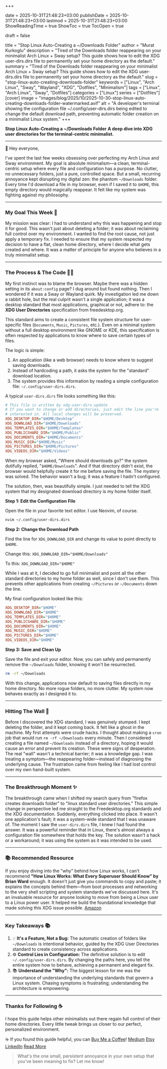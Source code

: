 +++

date = 2025-10-31T21:48:23+03:00
publishDate = 2025-10-31T21:48:23+03:00
lastmod = 2025-10-31T21:48:23+03:00
ShowReadingTime = true
ShowToc = true
TocOpen = true



draft = false 


title = "Stop Linux Auto-Creating a ~/Downloads Folder"
author = "Murat Kurkoglu"
description = "Tired of the Downloads folder reappearing on your minimalist Arch Linux + Sway setup? This guide shows how to edit the XDG user-dirs.dirs file to permanently set your home directory as the default."
summary = "Tired of the Downloads folder reappearing on your minimalist Arch Linux + Sway setup? This guide shows how to edit the XDG user-dirs.dirs file to permanently set your home directory as the default."
slug = "stop-linux-auto-creating-downloads-folder"
keywords = ["Linux", "Arch Linux", "Sway", "Wayland", "XDG", "Dotfiles", "Minimalism"]
tags = ["Linux", "Arch Linux", "Sway", "Dotfiles"]
categories = ["Linux"]
series = ["Dotfiles"]
[cover]
    image = "images/blog/2025/10/2025-10-30-stop-linux-auto-creating-downloads-folder-watermarked.avif"
    alt = "A developer's terminal showing the configuration file ~/.config/user-dirs.dirs being edited to change the default download path, preventing automatic folder creation on a minimalist Linux system."
+++

**Stop Linux Auto-Creating a ~/Downloads Folder**
**A deep dive into XDG user directories for the terminal-centric minimalist.**

---

👋 Hey everyone,

I've spent the last few weeks obsessing over perfecting my Arch Linux and Sway environment. My goal is absolute minimalism—a clean, terminal-centric setup where every file and configuration has a purpose. No clutter, no unnecessary folders, just a pure, controlled space. But a small, recurring annoyance kept disrupting my digital zen: the phantom `~/Downloads` folder. Every time I'd download a file in my browser, even if I saved it to `$HOME`, this empty directory would magically reappear. It felt like my system was fighting against my philosophy.

---

### My Goal This Week 🎯
My mission was clear: I had to understand why this was happening and stop it for good. This wasn't just about deleting a folder; it was about reclaiming full control over my environment. I wanted to find the root cause, not just apply a temporary fix. I needed to ensure that my system respected my decision to have a flat, clean home directory, where I decide what gets created and where. It was a matter of principle for anyone who believes in a truly minimalist setup.

---

### The Process & The Code 👨‍💻
My first instinct was to blame the browser. Maybe there was a hidden setting in its `about:config` page? I dug around but found nothing. Then I wondered if it was a Sway or Wayland quirk. My investigation led me down a rabbit hole, but the real culprit wasn't a single application; it was a desktop standard that most applications, graphical or not, adhere to: the **XDG User Directories** specification from freedesktop.org.

This standard aims to create a consistent file system structure for user-specific files (`Documents`, `Music`, `Pictures`, etc.). Even on a minimal system without a full desktop environment like GNOME or KDE, this specification is often respected by applications to know where to save certain types of files.

The logic is simple:
1.  An application (like a web browser) needs to know where to suggest saving downloads.
2.  Instead of hardcoding a path, it asks the system for the "standard" download location.
3.  The system provides this information by reading a simple configuration file: `~/.config/user-dirs.dirs`.

A typical `user-dirs.dirs` file looks something like this:

~~~ini
# This file is written by xdg-user-dirs-update
# If you want to change or add directories, just edit the line you're
# interested in. All local changes will be preserved.
XDG_DESKTOP_DIR="$HOME/Desktop"
XDG_DOWNLOAD_DIR="$HOME/Downloads"
XDG_TEMPLATES_DIR="$HOME/Templates"
XDG_PUBLICSHARE_DIR="$HOME/Public"
XDG_DOCUMENTS_DIR="$HOME/Documents"
XDG_MUSIC_DIR="$HOME/Music"
XDG_PICTURES_DIR="$HOME/Pictures"
XDG_VIDEOS_DIR="$HOME/Videos"
~~~

When my browser asked, "Where should downloads go?" the system dutifully replied, "`$HOME/Downloads`". And if that directory didn't exist, the browser would helpfully create it for me before saving the file. The mystery was solved. The behavior wasn't a bug; it was a feature I hadn't configured.

The solution, then, was beautifully simple. I just needed to tell the XDG system that my designated download directory is my home folder itself.

**Step 1: Edit the Configuration File**

Open the file in your favorite text editor. I use Neovim, of course.

~~~bash
nvim ~/.config/user-dirs.dirs
~~~

**Step 2: Change the Download Path**

Find the line for `XDG_DOWNLOAD_DIR` and change its value to point directly to `$HOME`.

Change this:
`XDG_DOWNLOAD_DIR="$HOME/Downloads"`

To this:
`XDG_DOWNLOAD_DIR="$HOME"`

While I was at it, I decided to go full minimalist and point all the other standard directories to my home folder as well, since I don't use them. This prevents other applications from creating `~/Pictures` or `~/Documents` down the line.

My final configuration looked like this:

~~~ini
XDG_DESKTOP_DIR="$HOME"
XDG_DOWNLOAD_DIR="$HOME"
XDG_TEMPLATES_DIR="$HOME"
XDG_PUBLICSHARE_DIR="$HOME"
XDG_DOCUMENTS_DIR="$HOME"
XDG_MUSIC_DIR="$HOME"
XDG_PICTURES_DIR="$HOME"
XDG_VIDEOS_DIR="$HOME"
~~~

**Step 3: Save and Clean Up**

Save the file and exit your editor. Now, you can safely and permanently remove the `~/Downloads` folder, knowing it won't be resurrected.

~~~bash
rm -rf ~/Downloads
~~~

With this change, applications now default to saving files directly in my home directory. No more rogue folders, no more clutter. My system now behaves exactly as I designed it to.

---

### Hitting The Wall 🧱
Before I discovered the XDG standard, I was genuinely stumped. I kept deleting the folder, and it kept coming back. It felt like a ghost in the machine. My first attempts were crude hacks. I thought about making a `cron` job that would run `rm -rf ~/Downloads` every minute. Then I considered creating a file named `~/Downloads` instead of a directory, hoping it would cause an error and prevent its creation. These were signs of desperation. The real "wall" wasn't a technical barrier; it was a knowledge gap. I was treating a symptom—the reappearing folder—instead of diagnosing the underlying cause. The frustration came from feeling like I had lost control over my own hand-built system.

---

### The Breakthrough Moment ✨
The breakthrough came when I shifted my search query from "firefox creates downloads folder" to "linux standard user directories." This simple change in perspective led me straight to the Freedesktop.org standards and the XDG documentation. Suddenly, everything clicked into place. It wasn't one application's fault; it was a system-wide standard that I was unaware of. The moment I saw the `user-dirs.dirs` file, I knew I had found the answer. It was a powerful reminder that in Linux, there's almost always a configuration file somewhere that holds the key. The solution wasn't a hack or a workaround; it was using the system as it was intended to be used.

---

### 📚 Recommended Resource
If you enjoy diving into the "why" behind how Linux works, I can't recommend **"How Linux Works: What Every Superuser Should Know" by Brian Ward** enough. It doesn't just give you commands to copy and paste; it explains the concepts behind them—from boot processes and networking to the very shell scripting and system standards we've discussed here. It's an invaluable resource for anyone looking to move from being a Linux user to a Linux power user. It helped me build the foundational knowledge that made solving this XDG issue possible. [Amazon](https://www.amazon.com/How-Linux-Works-Brian-Ward/dp/1718500408)

---

### Key Takeaways 📚
1.  💡 **It's a Feature, Not a Bug:** The automatic creation of folders like `~/Downloads` is intentional behavior, guided by the XDG User Directories standard to create consistency across applications.
2.  ⚙️ **Control Lies in Configuration:** The definitive solution is to edit `~/.config/user-dirs.dirs`. By changing the paths here, you tell the entire system how to behave, achieving a permanent and elegant fix.
3.  📚 **Understand the "Why":** The biggest lesson for me was the importance of understanding the underlying standards that govern a Linux system. Chasing symptoms is frustrating; understanding the architecture is empowering.

---

### Thanks for Following ☕
I hope this guide helps other minimalists out there regain full control of their home directories. Every little tweak brings us closer to our perfect, personalized environment.

☕ If you found this guide helpful, you can [Buy Me a Coffee](https://buymeacoffee.com/orioninsist)!
[Medium](https://orioninsist.medium.com/subscribe)
[Etsy](https://www.etsy.com/shop/orioninsist)
[LinkedIn](https://www.linkedin.com/company/orioninsist/)
[Read More](https://orioninsist.org/blog/a-modern-gnu-screen-setup-on-arch-linux/)

> What's the one small, persistent annoyance in your own setup that you've been meaning to fix? Let me know!